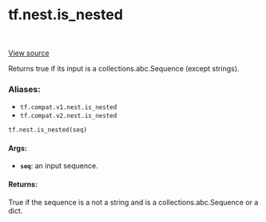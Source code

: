 <div itemscope itemtype="http://developers.google.com/ReferenceObject">
<meta itemprop="name" content="tf.nest.is_nested" />
<meta itemprop="path" content="Stable" />
</div>

# tf.nest.is_nested

<!-- Insert buttons -->

<table class="tfo-notebook-buttons tfo-api" align="left">
</table>

<a target="_blank" href="/code/stable/tensorflow/python/util/nest.py">View source</a>



<!-- Start diff -->
Returns true if its input is a collections.abc.Sequence (except strings).

### Aliases:

* `tf.compat.v1.nest.is_nested`
* `tf.compat.v2.nest.is_nested`


``` python
tf.nest.is_nested(seq)
```



<!-- Placeholder for "Used in" -->


#### Args:


* <b>`seq`</b>: an input sequence.


#### Returns:

True if the sequence is a not a string and is a collections.abc.Sequence
or a dict.
